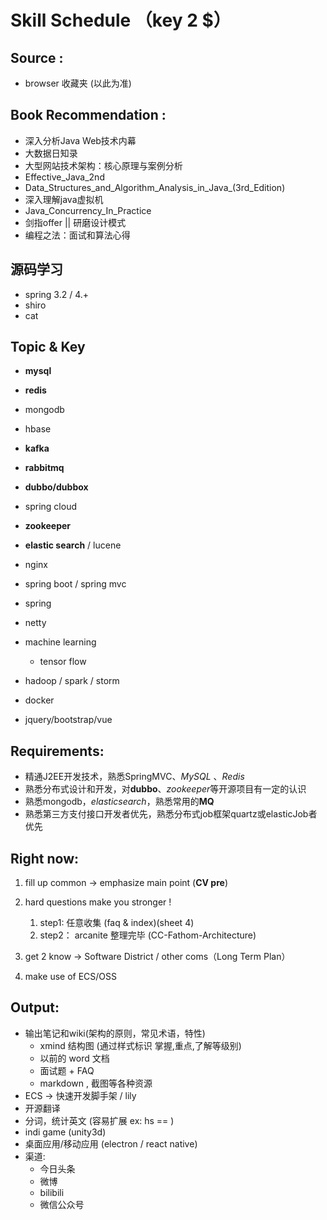 # Skill Schedule （key 2 $）

## Source :

* browser 收藏夹 (以此为准)

## Book Recommendation : 

* 深入分析Java Web技术内幕
* 大数据日知录
* 大型网站技术架构：核心原理与案例分析
* Effective_Java_2nd 
* Data_Structures_and_Algorithm_Analysis_in_Java_(3rd_Edition)
* 深入理解java虚拟机
* Java_Concurrency_In_Practice
* 剑指offer || 研磨设计模式
* 编程之法：面试和算法心得



## 源码学习

* spring 3.2 / 4.+ 
* shiro
* cat

## Topic & Key

* **mysql**
* **redis**
* mongodb
* hbase

* **kafka**
* **rabbitmq**

* **dubbo/dubbox**
* spring cloud
* **zookeeper**
* **elastic search** / lucene

* nginx
* spring boot / spring mvc
* spring
* netty

* machine learning
	* tensor flow
	
* hadoop / spark / storm
* docker

* jquery/bootstrap/vue


## Requirements:

* 精通J2EE开发技术，熟悉SpringMVC、*MySQL* 、*Redis* 
* 熟悉分布式设计和开发，对**dubbo**、*zookeeper*等开源项目有一定的认识
* 熟悉mongodb，*elasticsearch*，熟悉常用的**MQ**
* 熟悉第三方支付接口开发者优先，熟悉分布式job框架quartz或elasticJob者优先


## Right now:

1. fill up common -> emphasize main point (**CV pre**) 
2. hard questions make you stronger ! 
    1. step1: 任意收集 (faq & index)(sheet 4)
    2. step2： arcanite 整理完毕 (CC-Fathom-Architecture)
      
3. get 2 know -> Software District / other coms（Long Term Plan）
4. make use of ECS/OSS

## Output:

* 输出笔记和wiki(架构的原则，常见术语，特性)
    * xmind 结构图 (通过样式标识 掌握,重点,了解等级别)
    * 以前的 word 文档
    * 面试题 + FAQ
    * markdown , 截图等各种资源
* ECS -> 快速开发脚手架 / lily
* 开源翻译
* 分词，统计英文
  (容易扩展
  ex: hs == )
* indi game  (unity3d)
* 桌面应用/移动应用 (electron / react native)
* 渠道:
    * 今日头条
    * 微博
    * bilibili
    * 微信公众号